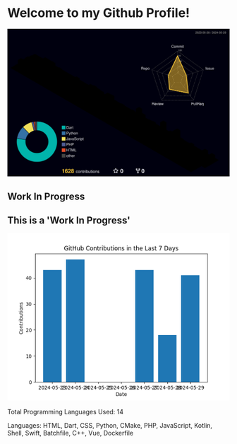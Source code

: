 # Welcome to my Github Profile!

![Pretty Contributions](./profile-3d-contrib/profile-night-rainbow.svg)

## Work In Progress
<!-- START CONTRIBUTIONS -->
## This is a 'Work In Progress'

![Contributions](contributions.png)

Total Programming Languages Used: 14

Languages: HTML, Dart, CSS, Python, CMake, PHP, JavaScript, Kotlin, Shell, Swift, Batchfile, C++, Vue, Dockerfile
<!-- END CONTRIBUTIONS -->